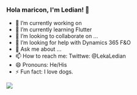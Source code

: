 ### Hola maricon, I'm Ledian! 👋

- 🔭 I’m currently working on 
- 🌱 I’m currently learning Flutter
- 👯 I’m looking to collaborate on ...
- 🤔 I’m looking for help with Dynamics 365 F&O
- 💬 Ask me about ...
- 📫 How to reach me: Twittwe: @LekaLedian
- 😄 Pronouns: He/His
- ⚡ Fun fact: I love dogs.

<img src="https://github-readme-stats.vercel.app/api?username=BLVCKFX&&show_icons=true&title_color=ffffff&icon_color=bb2acf&text_color=daf7dc&bg_color=151515">
